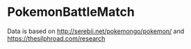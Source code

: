 # PokemonBattleMatch

Data is based on http://serebii.net/pokemongo/pokemon/ and https://thesilphroad.com/research